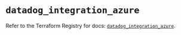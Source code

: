 # `datadog_integration_azure`

Refer to the Terraform Registry for docs: [`datadog_integration_azure`](https://registry.terraform.io/providers/datadog/datadog/3.72.0/docs/resources/integration_azure).
